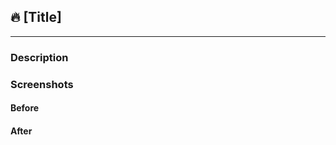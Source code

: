 ## 🔥 [Title]
----------------------------------------------

### Description


### Screenshots

#### Before

#### After
